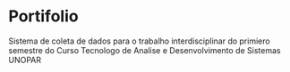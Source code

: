 # Portifolio
 Sistema de coleta de dados para o trabalho interdisciplinar do primiero semestre do Curso Tecnologo de Analise e Desenvolvimento de Sistemas UNOPAR
